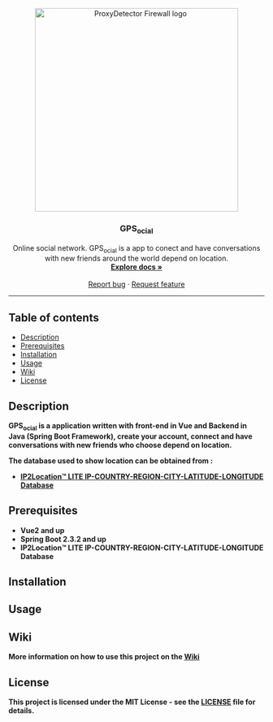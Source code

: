 
<p align="center">
  <a href="https://github.com/Juvenal-Yescas/ProxyDetector-Firewall/">
    <img src="https://f5-group-zf.zdn.vn/2711ef554d17a249fb06/2543873291198976094" alt="ProxyDetector Firewall logo" width="400">
  </a>
</p>

<h3 align="center">GPS<sub>ocial</sub></h3>


<p align="center">
  Online social network. GPS<sub>ocial</sub> is a app to conect and have conversations with new friends around the world depend on location. 
  <br>
  <a href="https://github.com/hcnhatnam/IpLocationConnect/wiki"><strong>Explore docs »</strong></a>
  <br>
  <br>
  <a href="https://github.com/hcnhatnam/IpLocationConnect/issues">Report bug</a>
  ·
  <a href="https://github.com/hcnhatnam/IpLocationConnect/pulls">Request feature</a>
</p>

--- 

## Table of contents

- [Description](#description)
- [Prerequisites](#prerequisites)
- [Installation](#installation)
- [Usage](#usage)
- [Wiki](#wiki)
- [License](#license)


## Description 

<b>GPS<sub>ocial</sub><b> is a application written with front-end in Vue and Backend in Java (Spring Boot Framework), create your account, connect and have conversations with new friends who choose depend on location.

The database used to show location can be obtained from :

 * [IP2Location™ LITE IP-COUNTRY-REGION-CITY-LATITUDE-LONGITUDE Database](https://lite.ip2location.com/database/ip-country-region-city-latitude-longitude)
 
 ## Prerequisites

* Vue2 and up
* Spring Boot 2.3.2 and up
* IP2Location™ LITE IP-COUNTRY-REGION-CITY-LATITUDE-LONGITUDE Database
## Installation
## Usage
## Wiki
More information on how to use this project on the  [Wiki](https://github.com/hcnhatnam/IpLocationConnect/wiki)
## License
This project is licensed under the MIT License - see the [LICENSE](LICENSE) file for details.
